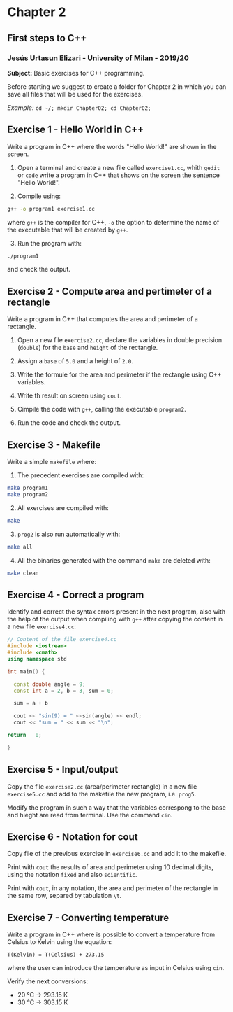 # Chapter 2

## First steps to C++

### Jesús Urtasun Elizari - University of Milan - 2019/20

**Subject:** Basic exercises for C++ programming.

Before starting we suggest to create a folder for Chapter 2 in which you can save 
all files that will be used for the exercises.

*Example:* `cd ~/; mkdir Chapter02; cd Chapter02;`

## Exercise 1 - Hello World in C++

Write a program in C++ where the words "Hello World!" are shown in the screen.

1. Open a terminal and create a new file called `exercise1.cc`, whith `gedit` or `code`
write a program in C++ that shows on the screen the sentence "Hello World!".

2. Compile using:
```bash
g++ -o program1 exercise1.cc
```
where `g++` is the compiler for C++, `-o` the option to determine the name of the
executable that will be created by `g++`.

3. Run the program with:
```bash
./program1
```
and check the output.

## Exercise 2 - Compute area and pertimeter of a rectangle

Write a program in C++ that computes the area and perimeter of a rectangle.

1. Open a new file `exercise2.cc`, declare the variables in double precision (`double`) for the `base` and `height` of the rectangle.

2. Assign a `base` of `5.0` and a height of `2.0`.

3. Write the formule for the area and perimeter if the rectangle using C++ variables.

4. Write th result on screen using `cout`.

5. Cimpile the code with `g++`, calling the executable `program2`.

6. Run the code and check the output.

## Exercise 3 - Makefile

Write a simple `makefile` where:

1. The precedent exercises are compiled with:
```bash
make program1
make program2
```

2. All exercises are compiled with:
```bash
make
```

3. `prog2` is also run automatically with:
```bash
make all
```

4. All the binaries generated with the command `make` are deleted with:
```bash
make clean
```

## Exercise 4 - Correct a program

Identify and correct the syntax errors  present in the next program,
also with the help of the output when compiling with `g++` after copying
the content in a new file `exercise4.cc`:

```c++
// Content of the file exercise4.cc
#include <iostream>
#include <cmath>
using namespace std

int main() {

  const double angle = 9;
  const int a = 2, b = 3, sum = 0;  

  sum = a + b

  cout << "sin(9) = " <<sin(angle) << endl;
  cout << "sum = " << sum << "\n";

return   0;

}
```

## Exercise 5 - Input/output

Copy the file `exercise2.cc` (area/perimeter rectangle) in a new file `exercise5.cc` and add to the makefile the new program, i.e. `prog5`.

Modify the program in such a way that the variables correspong to the base and hieght are read from terminal. Use the command `cin`.

## Exercise 6 - Notation for cout

Copy file of the previous exercise in `exercise6.cc` and add it to the makefile.

Print with `cout` the results of area and perimeter using 10 decimal digits, using the notation `fixed` and also `scientific`.

Print with `cout`, in any notation, the area and perimeter of the rectangle in the same row, separed by tabulation `\t`.

## Exercise 7 - Converting temperature

Write a program in C++ where is possible to convert a temperature from
Celsius to Kelvin using the equation:
```
T(Kelvin) = T(Celsius) + 273.15
```
where the user can introduce the temperature as input in Celsius using `cin`.

Verify the next conversions:
- 20 °C -> 293.15 K
- 30 °C -> 303.15 K
